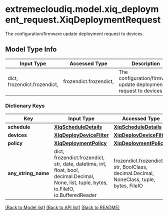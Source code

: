 # extremecloudiq.model.xiq_deployment_request.XiqDeploymentRequest

The configuration/firmware update deployment request to devices.

## Model Type Info
Input Type | Accessed Type | Description | Notes
------------ | ------------- | ------------- | -------------
dict, frozendict.frozendict,  | frozendict.frozendict,  | The configuration/firmware update deployment request to devices. | 

### Dictionary Keys
Key | Input Type | Accessed Type | Description | Notes
------------ | ------------- | ------------- | ------------- | -------------
**schedule** | [**XiqScheduleDetails**](XiqScheduleDetails.md) | [**XiqScheduleDetails**](XiqScheduleDetails.md) |  | [optional] 
**devices** | [**XiqDeployDeviceFilter**](XiqDeployDeviceFilter.md) | [**XiqDeployDeviceFilter**](XiqDeployDeviceFilter.md) |  | [optional] 
**policy** | [**XiqDeploymentPolicy**](XiqDeploymentPolicy.md) | [**XiqDeploymentPolicy**](XiqDeploymentPolicy.md) |  | [optional] 
**any_string_name** | dict, frozendict.frozendict, str, date, datetime, int, float, bool, decimal.Decimal, None, list, tuple, bytes, io.FileIO, io.BufferedReader | frozendict.frozendict, str, BoolClass, decimal.Decimal, NoneClass, tuple, bytes, FileIO | any string name can be used but the value must be the correct type | [optional]

[[Back to Model list]](../../README.md#documentation-for-models) [[Back to API list]](../../README.md#documentation-for-api-endpoints) [[Back to README]](../../README.md)

